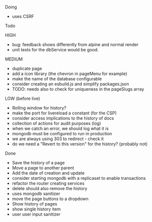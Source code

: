 Doing
- uses CSRF

Todo

  HIGH
  - bug: feedback shows differently from alpine and normal render
  - unit tests for the dbService would be good.

  MEDIUM
  - duplicate page
  - add a icon library (the chevron in pageMenu for example)
  - make the name of the database configurable
  - consider creating an esbuild.js and simplify packages.json
  - TODO: needs also to check for uniqueness in the pageSlugs array

  LOW (before live)
  - Rolling window for history?
  - make the port for livereload a constant (for the CSP)
  - consider access implications to the history of docs
  - collection of actions for audit purposes (log)
  - when we catch an error, we should log what it is
  - mongodb must be configured to run in production
  - we are always using 303 to redirect - check it
  - do we need a "Revert to this version" for the history? (probably not)


Done
- Save the history of a page
- Move a page to another parent
- Add the date of creation and update
- consider starting mongodb with a replicaset to enable transactions
- refactor the router creating services
- delete should also remove the history
- uses mongodb sanitizer
- move the page buttons to a dropdown
- Show history of pages
- show single history item
- user user input sanitizer
